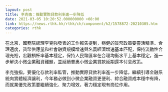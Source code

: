 ```yaml
---
layout: post
title: 李克強：推動實際貸款利率進一步降低
date: 2021-03-05 10:20:52.000000000 +08:00
link: https://news.rthk.hk/rthk/ch/component/k2/1578872-20210305.htm
categories: rthk
---
```


在北京，國務院總理李克強發表的工作報告提到，穩健的貨幣政策要靈活精準、合理適度，貨幣供應量和社會融資規模增速與名義經濟增速基本匹配，保持流動性合理充裕，宏觀槓杆率基本穩定，保持人民幣匯率在合理均衡水平上基本穩定，進一步解決小微企業融資難題，並延續普惠小微企業貸款延期還本付息政策。

李克強指，要優化存款利率監管，推動實際貸款利率進一步降低，繼續引導金融系統向實體經濟讓利，今年務必做到小微企業融資更便利、綜合融資成本穩中有降，而就業優先政策要繼續強化、聚力增效，著力穩定現有崗位作用。
